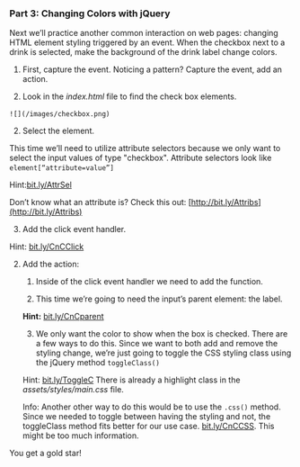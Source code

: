 ### Part 3: Changing Colors with jQuery

Next we’ll practice another common interaction on web pages: changing HTML element styling triggered by an event. When the checkbox next to a drink is selected, make the background of the drink label change colors.

1. First, capture the event. Noticing a pattern? Capture the event, add an action.

  1. Look in the _index.html_ file to find the check box elements.
  
    ![](/images/checkbox.png)

  2.  Select the element.
  
  This time we’ll need to utilize attribute selectors because we only want to select the input values of type "checkbox". Attribute selectors look like `element[“attribute=value”]`
  
  

  Hint:[bit.ly/AttrSel](http://bit.ly/AttrSel)

  Don’t know what an attribute is? Check this out: [http://bit.ly/Attribs](http://bit.ly/Attribs)



  3. Add the click event handler.

  Hint: [bit.ly/CnCClick](http://bit.ly/CnCClick)

2.  Add the action:

    1.  Inside of the click event handler we need to add the function.

    2.  This time we’re going to need the input’s parent element: the label.  

    **Hint:** [bit.ly/CnCparent](http://bit.ly/CnCparent)

    3.  We only want the color to show when the box is checked. There are a few ways to do this. Since we want to both add and remove the styling change, we’re just going to toggle the CSS styling class using the jQuery method `toggleClass()`

    Hint: [bit.ly/ToggleC](http://bit.ly/ToggleC)  There is already a highlight class in the _assets/styles/main.css_ file.

    Info: Another other way to do this would be to use the `.css()` method.  Since we needed to toggle between having the styling and not, the toggleClass method fits better for our use case. [bit.ly/CnCCSS](http://bit.ly/CnCCSS).  This might be too much information.

You get a gold star!
